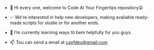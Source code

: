 - 👋 Hi every one, welcome to Code At Your Fingertips repository😜

- ✅ We're interested in help new developers, making avaliable ready-made scripts for studie or for another ends.

- 🌱 I’m currently learning ways tô bem helpfully for you guys.

- 📫 Tou can send a email at cayfdev@gmail.com

<!---
C-A-Y-F/C-A-Y-F is a ✨ special ✨ repository because its `README.md` (this file) appears on your GitHub profile.
You can click the Preview link to take a look at your changes.
--->
